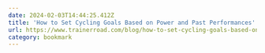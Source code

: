 ```yaml
---
date: 2024-02-03T14:44:25.412Z
title: 'How to Set Cycling Goals Based on Power and Past Performances'
url: https://www.trainerroad.com/blog/how-to-set-cycling-goals-based-on-power-and-past-performances/
category: bookmark
---
```

